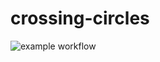 # crossing-circles
![example workflow](https://github.com/zn/crossing-circles/actions/workflows/.NET/badge.svg)
